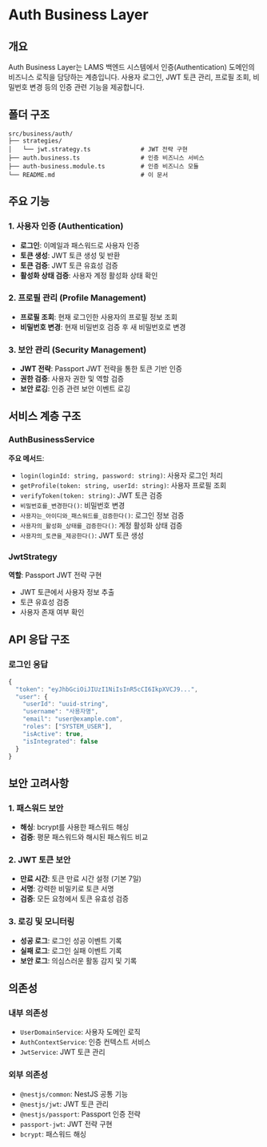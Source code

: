 # Auth Business Layer

## 개요

Auth Business Layer는 LAMS 백엔드 시스템에서 인증(Authentication) 도메인의 비즈니스 로직을 담당하는 계층입니다. 사용자 로그인, JWT 토큰 관리, 프로필 조회, 비밀번호 변경 등의 인증 관련 기능을 제공합니다.

## 폴더 구조

```
src/business/auth/
├── strategies/
│   └── jwt.strategy.ts              # JWT 전략 구현
├── auth.business.ts                 # 인증 비즈니스 서비스
├── auth-business.module.ts          # 인증 비즈니스 모듈
└── README.md                        # 이 문서
```

## 주요 기능

### 1. 사용자 인증 (Authentication)

-   **로그인**: 이메일과 패스워드로 사용자 인증
-   **토큰 생성**: JWT 토큰 생성 및 반환
-   **토큰 검증**: JWT 토큰 유효성 검증
-   **활성화 상태 검증**: 사용자 계정 활성화 상태 확인

### 2. 프로필 관리 (Profile Management)

-   **프로필 조회**: 현재 로그인한 사용자의 프로필 정보 조회
-   **비밀번호 변경**: 현재 비밀번호 검증 후 새 비밀번호로 변경

### 3. 보안 관리 (Security Management)

-   **JWT 전략**: Passport JWT 전략을 통한 토큰 기반 인증
-   **권한 검증**: 사용자 권한 및 역할 검증
-   **보안 로깅**: 인증 관련 보안 이벤트 로깅

## 서비스 계층 구조

### AuthBusinessService

**주요 메서드**:

-   `login(loginId: string, password: string)`: 사용자 로그인 처리
-   `getProfile(token: string, userId: string)`: 사용자 프로필 조회
-   `verifyToken(token: string)`: JWT 토큰 검증
-   `비밀번호를_변경한다()`: 비밀번호 변경
-   `사용자는_아이디와_패스워드를_검증한다()`: 로그인 정보 검증
-   `사용자의_활성화_상태를_검증한다()`: 계정 활성화 상태 검증
-   `사용자의_토큰을_제공한다()`: JWT 토큰 생성

### JwtStrategy

**역할**: Passport JWT 전략 구현

-   JWT 토큰에서 사용자 정보 추출
-   토큰 유효성 검증
-   사용자 존재 여부 확인

## API 응답 구조

### 로그인 응답

```typescript
{
  "token": "eyJhbGciOiJIUzI1NiIsInR5cCI6IkpXVCJ9...",
  "user": {
    "userId": "uuid-string",
    "username": "사용자명",
    "email": "user@example.com",
    "roles": ["SYSTEM_USER"],
    "isActive": true,
    "isIntegrated": false
  }
}
```

## 보안 고려사항

### 1. 패스워드 보안

-   **해싱**: bcrypt를 사용한 패스워드 해싱
-   **검증**: 평문 패스워드와 해시된 패스워드 비교

### 2. JWT 토큰 보안

-   **만료 시간**: 토큰 만료 시간 설정 (기본 7일)
-   **서명**: 강력한 비밀키로 토큰 서명
-   **검증**: 모든 요청에서 토큰 유효성 검증

### 3. 로깅 및 모니터링

-   **성공 로그**: 로그인 성공 이벤트 기록
-   **실패 로그**: 로그인 실패 이벤트 기록
-   **보안 로그**: 의심스러운 활동 감지 및 기록

## 의존성

### 내부 의존성

-   `UserDomainService`: 사용자 도메인 로직
-   `AuthContextService`: 인증 컨텍스트 서비스
-   `JwtService`: JWT 토큰 관리

### 외부 의존성

-   `@nestjs/common`: NestJS 공통 기능
-   `@nestjs/jwt`: JWT 토큰 관리
-   `@nestjs/passport`: Passport 인증 전략
-   `passport-jwt`: JWT 전략 구현
-   `bcrypt`: 패스워드 해싱
